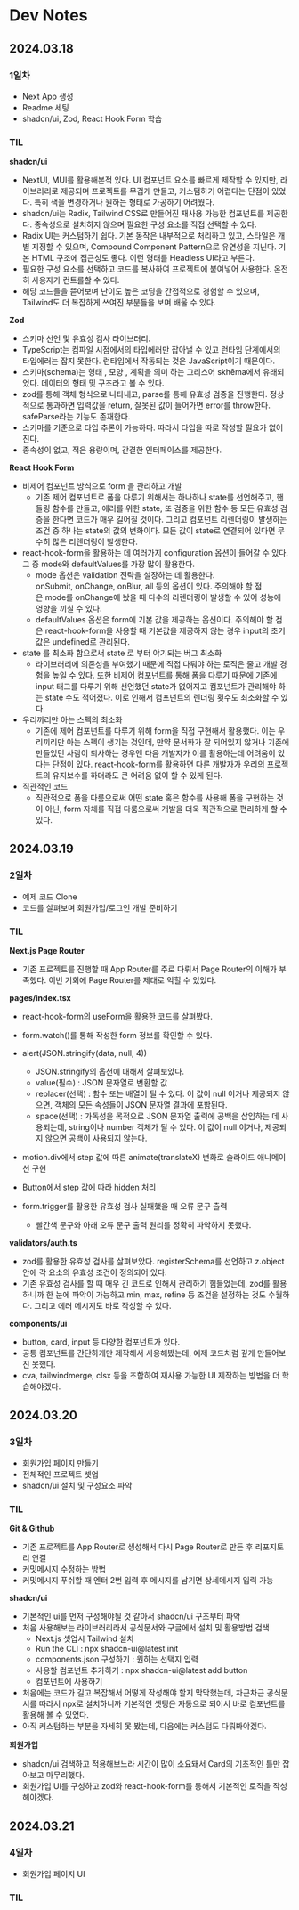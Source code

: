 # Dev Notes

## 2024.03.18

### 1일차

- Next App 생성
- Readme 세팅
- shadcn/ui, Zod, React Hook Form 학습

### TIL

**shadcn/ui**

- NextUI, MUI를 활용해본적 있다. UI 컴포넌트 요소를 빠르게 제작할 수 있지만, 라이브러리로 제공되며 프로젝트를 무겁게 만들고, 커스텀하기 어렵다는 단점이 있었다. 특히 색을 변경하거나 원하는 형태로 가공하기 어려웠다.
- shadcn/ui는 Radix, Tailwind CSS로 만들어진 재사용 가능한 컴포넌트를 제공한다. 종속성으로 설치하지 않으며 필요한 구성 요소를 직접 선택할 수 있다.
- Radix UI는 커스텀하기 쉽다. 기본 동작은 내부적으로 처리하고 있고, 스타일은 개별 지정할 수 있으며, Compound Component Pattern으로 유연성을 지닌다. 기본 HTML 구조에 접근성도 좋다. 이런 형태를 Headless UI라고 부른다.
- 필요한 구성 요소를 선택하고 코드를 복사하여 프로젝트에 붙여넣어 사용한다. 온전히 사용자가 컨트롤할 수 있다.
- 해당 코드들을 뜯어보며 난이도 높은 코딩을 간접적으로 경험할 수 있으며, Tailwind도 더 복잡하게 쓰여진 부분들을 보며 배울 수 있다.

**Zod**

- 스키마 선언 및 유효성 검사 라이브러리.
- TypeScript는 컴파일 시점에서의 타입에러만 잡아낼 수 있고 런타임 단계에서의 타입에러는 잡지 못한다. 런타임에서 작동되는 것은 JavaScript이기 때문이다.
- 스키마(schema)는 형태 , 모양 , 계획을 의미 하는 그리스어 skhēma에서 유래되었다. 데이터의 형태 및 구조라고 볼 수 있다.
- zod를 통해 객체 형식으로 나타내고, parse를 통해 유효성 검증을 진행한다. 정상적으로 통과하면 입력값을 return, 잘못된 값이 들어가면 error를 throw한다. safeParse라는 기능도 존재한다.
- 스키마를 기준으로 타입 추론이 가능하다. 따라서 타입을 따로 작성할 필요가 없어진다.
- 종속성이 없고, 적은 용량이며, 간결한 인터페이스를 제공한다.

**React Hook Form**

- 비제어 컴포넌트 방식으로 form 을 관리하고 개발
  - 기존 제어 컴포넌트로 폼을 다루기 위해서는 하나하나 state를 선언해주고, 핸들링 함수를 만들고, 에러를 위한 state, 또 검증을 위한 함수 등 모든 유효성 검증을 한다면 코드가 매우 길어질 것이다. 그리고 컴포넌트 리렌더링이 발생하는 조건 중 하나는 state의 값의 변화이다. 모든 값이 state로 연결되어 있다면 무수히 많은 리렌더링이 발생한다.
- react-hook-form을 활용하는 데 여러가지 configuration 옵션이 들어갈 수 있다. 그 중 mode와 defaultValues를 가장 많이 활용한다.
  - mode 옵션은 validation 전략을 설장하는 데 활용한다. onSubmit, onChange, onBlur, all 등의 옵션이 있다. 주의해야 할 점은 mode를 onChange에 놨을 때 다수의 리렌더링이 발생할 수 있어 성능에 영향을 끼칠 수 있다.
  - defaultValues 옵션은 form에 기본 값을 제공하는 옵션이다. 주의해야 할 점은 react-hook-form을 사용할 때 기본값을 제공하지 않는 경우 input의 초기값은 undefined로 관리된다.
- state 를 최소화 함으로써 state 로 부터 야기되는 버그 최소화
  - 라이브러리에 의존성을 부여했기 때문에 직접 다뤄야 하는 로직은 줄고 개발 경험을 높일 수 있다. 또한 비제어 컴포넌트를 통해 폼을 다루기 때문에 기존에 input 태그를 다루기 위해 선언했던 state가 없어지고 컴포넌트가 관리해야 하는 state 수도 적어졌다. 이로 인해서 컴포넌트의 렌더링 횟수도 최소화할 수 있다.
- 우리끼리만 아는 스펙의 최소화
  - 기존에 제어 컴포넌트를 다루기 위해 form을 직접 구현해서 활용했다. 이는 우리끼리만 아는 스펙이 생기는 것인데, 만약 문서화가 잘 되어있지 않거나 기존에 만들었던 사람이 퇴사하는 경우엔 다음 개발자가 이를 활용하는데 어려움이 있다는 단점이 있다. react-hook-form를 활용하면 다른 개발자가 우리의 프로젝트의 유지보수를 하더라도 큰 어려움 없이 할 수 있게 된다.
- 직관적인 코드
  - 직관적으로 폼을 다룸으로써 어떤 state 혹은 함수를 사용해 폼을 구현하는 것이 아닌, form 자체를 직접 다룸으로써 개발을 더욱 직관적으로 편리하게 할 수 있다.

## 2024.03.19

### 2일차

- 예제 코드 Clone
- 코드를 살펴보며 회원가입/로그인 개발 준비하기

### TIL

**Next.js Page Router**

- 기존 프로젝트를 진행할 때 App Router를 주로 다뤄서 Page Router의 이해가 부족했다. 이번 기회에 Page Router를 제대로 익힐 수 있었다.

**pages/index.tsx**

- react-hook-form의 useForm을 활용한 코드를 살펴봤다.
- form.watch()를 통해 작성한 form 정보를 확인할 수 있다.
- alert(JSON.stringify(data, null, 4))
  - JSON.stringify의 옵션에 대해서 살펴보았다.
  - value(필수) : JSON 문자열로 변환할 값
  - replacer(선택) : 함수 또는 배열이 될 수 있다. 이 값이 null 이거나 제공되지 않으면, 객체의 모든 속성들이 JSON 문자열 결과에 포함된다.
  - space(선택) : 가독성을 목적으로 JSON 문자열 출력에 공백을 삽입하는 데 사용되는데, string이나 number 객체가 될 수 있다. 이 값이 null 이거나, 제공되지 않으면 공백이 사용되지 않는다.
- motion.div에서 step 값에 따른 animate(translateX) 변화로 슬라이드 애니메이션 구현
- Button에서 step 값에 따라 hidden 처리
- form.trigger를 활용한 유효성 검사 실패했을 때 오류 문구 출력

  - 빨간색 문구와 아래 오류 문구 출력 원리를 정확히 파악하지 못했다.

**validators/auth.ts**

- zod를 활용한 유효성 검사를 살펴보았다. registerSchema를 선언하고 z.object 안에 각 요소의 유효성 조건이 정의되어 있다.
- 기존 유효성 검사를 할 때 매우 긴 코드로 인해서 관리하기 힘들었는데, zod를 활용하니까 한 눈에 파악이 가능하고 min, max, refine 등 조건을 설정하는 것도 수월하다. 그리고 에러 메시지도 바로 작성할 수 있다.

**components/ui**

- button, card, input 등 다양한 컴포넌트가 있다.
- 공통 컴포넌트를 간단하게만 제작해서 사용해봤는데, 예제 코드처럼 깊게 만들어보진 못했다.
- cva, tailwindmerge, clsx 등을 조합하여 재사용 가능한 UI 제작하는 방법을 더 학습해야겠다.

## 2024.03.20

### 3일차

- 회원가입 페이지 만들기
- 전체적인 프로젝트 셋업
- shadcn/ui 설치 및 구성요소 파악

### TIL

**Git & Github**

- 기존 프로젝트를 App Router로 생성해서 다시 Page Router로 만든 후 리포지토리 연결
- 커밋메시지 수정하는 방법
- 커밋메시지 푸쉬할 때 엔터 2번 입력 후 메시지를 남기면 상세메시지 입력 가능

**shadcn/ui**

- 기본적인 ui를 먼저 구성해야될 것 같아서 shadcn/ui 구조부터 파악
- 처음 사용해보는 라이브러리라서 공식문서와 구글에서 설치 및 활용방법 검색
  - Next.js 셋업시 Tailwind 설치
  - Run the CLI : npx shadcn-ui@latest init
  - components.json 구성하기 : 원하는 선택지 입력
  - 사용할 컴포넌트 추가하기 : npx shadcn-ui@latest add button
  - 컴포넌트에 사용하기
- 처음에는 코드가 길고 복잡해서 어떻게 작성해야 할지 막막했는데, 차근차근 공식문서를 따라서 npx로 설치하니까 기본적인 셋팅은 자동으로 되어서 바로 컴포넌트를 활용해 볼 수 있었다.
- 아직 커스텀하는 부분을 자세히 못 봤는데, 다음에는 커스텀도 다뤄봐야겠다.

**회원가입**

- shadcn/ui 검색하고 적용해보느라 시간이 많이 소요돼서 Card의 기초적인 틀만 잡아보고 마무리했다.
- 회원가입 UI를 구성하고 zod와 react-hook-form를 통해서 기본적인 로직을 작성해야겠다.

## 2024.03.21

### 4일차

- 회원가입 페이지 UI

### TIL
